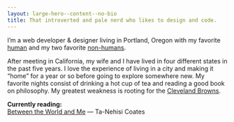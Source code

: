 ```yaml
---
layout: large-hero--content--no-bio
title: That introverted and pale nerd who likes to design and code.
---
```


<p class="margin-top-none">
  I’m a web developer &amp; designer living in Portland, Oregon with my favorite <a href="https://www.sparks-of-art.com">human</a> and my two favorite <a href="https://www.instagram.com/p/wm-FsonqsK/?taken-by=jacobrokaw">non-humans</a>.
</p>
<p>
  After meeting in California, my wife and I have lived in four different states in the past five years. I love the experience of living in a city and making it “home” for a year or so before going to explore somewhere new. My favorite nights consist of drinking a hot cup of tea and reading a good book on philosophy. My greatest weakness is rooting for the <a href="/did-the-browns-win">Cleveland Browns</a>.
</p>
<p>
  <strong>
    Currently reading:
  </strong><br>
  <a href="https://www.amazon.com/Between-World-Me-Ta-Nehisi-Coates/dp/0451482212" target="_blank">
    Between the World and Me</a>
  — Ta-Nehisi Coates
</p>
